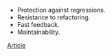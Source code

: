 - Protection against regressions.
- Resistance to refactoring.
- Fast feedback.
- Maintainability.

[Article](https://betterprogramming.pub/swiftui-testing-a-pragmatic-approach-aeb832107fe7)

